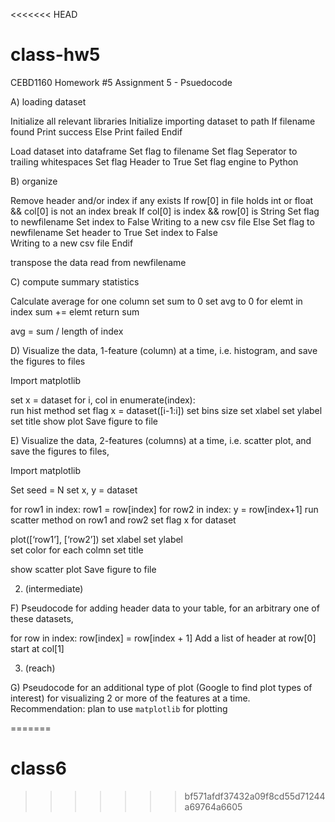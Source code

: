 <<<<<<< HEAD
# class-hw5
CEBD1160 Homework #5 
Assignment 5 - Psuedocode

A) loading dataset 

Initialize all relevant libraries
Initialize importing dataset to path
If filename found 
	Print success
Else
	Print failed
Endif

Load dataset into dataframe
	Set flag to filename
	Set flag Seperator to trailing whitespaces 
  Set flag Header to True
	Set flag engine to Python

B) organize

Remove header and/or index if any exists
If row[0] in file holds int or float && col[0] is not an index
	break
	If col[0] is index && row[0] is String
		Set flag to newfilename
		Set index to False
		Writing to a new csv file
  Else 
	  Set flag to newfilename
	  Set header to True
    Set index to False		
    Writing to a new csv file
Endif

transpose the data
read from newfilename

C) compute summary statistics

Calculate average for one column
set sum to 0
set avg to 0
for elemt in index
	sum += elemt
return sum

avg = sum /  length of index

D) Visualize the data, 1-feature (column) at a time, i.e. histogram, and save the figures to files 

Import matplotlib 

set x = dataset
for i, col in enumerate(index):  
run hist method
	set flag x = dataset([i-1:i])
  set bins size
  set xlabel
  set ylabel
  set title 
  show plot 
  Save figure to file

E) Visualize the data, 2-features (columns) at a time, i.e. scatter plot, and save the figures to files,

Import matplotlib 

Set seed = N 
set x, y = dataset

for row1 in index:
	row1 = row[index]
	for row2 in index: 
    y = row[index+1]
    run scatter method on row1 and row2
	  set flag x for dataset

  plot([‘row1’], [‘row2’])
  set xlabel
  set ylabel	
  set color for each colmn
  set title 

  show scatter plot 
  Save figure to file

2. (intermediate) 

F) Pseudocode for adding header data to your table, for an arbitrary one of these datasets,

for row in index:
	row[index] = row[index + 1]
 Add a list of header at row[0] start at col[1]

3. (reach) 

G) Pseudocode for an additional type of plot (Google to find plot types of interest) for visualizing 2 or more of the features at a time.
Recommendation: plan to use `matplotlib` for plotting






























=======
# class6
>>>>>>> bf571afdf37432a09f8cd55d71244a69764a6605
